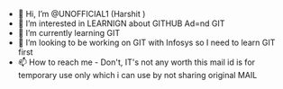 - 👋 Hi, I’m @UNOFFICIAL1 (Harshit )
- 👀 I’m interested in LEARNIGN about GITHUB Ad=nd GIT
- 🌱 I’m currently learning GIT
- 💞️ I’m looking to be working on GIT with Infosys so I need to learn GIT first
- 📫 How to reach me - Don't, IT's not any worth this mail id is for temporary use only which i can use by not sharing original MAIL

<!---
UNOFFICIAL1/UNOFFICIAL1 is a ✨ special ✨ repository because its `README.md` (this file) appears on your GitHub profile.
You can click the Preview link to take a look at your changes.
--->
